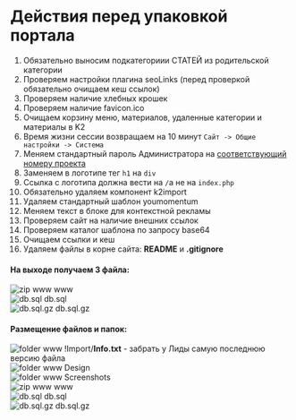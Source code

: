 Действия перед упаковкой портала
================================

1. Обязательно выносим подкатегориии СТАТЕЙ из родительской категории
2. Проверяем настройки плагина seoLinks (перед проверкой обязательно очищаем кеш ссылок)
3. Проверяем наличие хлебных крошек
4. Проверяем наличие favicon.ico
5. Очищаем корзину меню, материалов, удаленные категории и материалы в K2
6. Время жизни сессии возвращаем на 10 минут `Сайт -> Общие настройки -> Система`
7. Меняем стандартный пароль Администратора на [соответствующий номеру проекта](http://goo.gl/2lbfK)
8. Заменяем в логотипе тег `h1` на `div`
9. Ссылка с логотипа должна вести на `/`а не на `index.php`
10. Обязательно удаляем компонент k2import
11. Удаляем стандартный шаблон youmomentum
12. Меняем текст в блоке для контекстной рекламы
13. Проверяем сайт на наличие внешних ссылок
14. Проверяем каталог шаблона по запросу base64
15. Очищаем ссылки и кеш
16. Удаляем файлы в корне сайта: **README** и **.gitignore**

#### На выходе получаем 3 файла:
![zip www](http://p.yusukekamiyamane.com/icons/search/fugue/icons/box.png) www  
![db.sql](http://p.yusukekamiyamane.com/icons/search/fugue/icons/database-sql.png) db.sql  
![db.sql.gz](http://p.yusukekamiyamane.com/icons/search/fugue/icons/database-sql.png) db.sql.gz

#### Размещение файлов и папок:
![folder www](http://p.yusukekamiyamane.com/icons/search/fugue/icons/folder-horizontal.png) !Import/**Info.txt** - забрать у Лиды самую последнюю версию файла  
![folder www](http://p.yusukekamiyamane.com/icons/search/fugue/icons/folder-horizontal.png) Design  
![folder www](http://p.yusukekamiyamane.com/icons/search/fugue/icons/folder-horizontal.png) Screenshots  
![zip www](http://p.yusukekamiyamane.com/icons/search/fugue/icons/box.png) www  
![db.sql](http://p.yusukekamiyamane.com/icons/search/fugue/icons/database-sql.png) db.sql  
![db.sql.gz](http://p.yusukekamiyamane.com/icons/search/fugue/icons/database-sql.png) db.sql.gz  